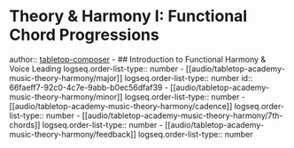 # Theory & Harmony I: Functional Chord Progressions
author:: [tabletop-composer](https://www.tabletopcomposer.com/)
	- ## Introduction to Functional Harmony & Voice Leading
	  logseq.order-list-type:: number
		- [[audio/tabletop-academy-music-theory-harmony/major]]
		  logseq.order-list-type:: number
		  id:: 66faeff7-92c0-4c7e-9abb-b0ec56dfaf39
		- [[audio/tabletop-academy-music-theory-harmony/minor]]
		  logseq.order-list-type:: number
		- [[audio/tabletop-academy-music-theory-harmony/cadence]]
		  logseq.order-list-type:: number
		- [[audio/tabletop-academy-music-theory-harmony/7th-chords]]
		  logseq.order-list-type:: number
		- [[audio/tabletop-academy-music-theory-harmony/feedback]]
		  logseq.order-list-type:: number